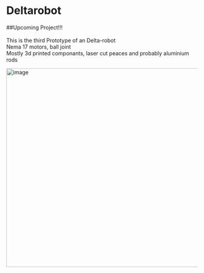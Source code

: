 # Deltarobot

##Upcoming Project!!!
<br>
<br>
This is the third Prototype of an Delta-robot
<br>
Nema 17 motors, ball joint
<br>
Mostly 3d printed componants, laser cut peaces and probably aluminium rods

<img width="800" height="523" alt="image" src="https://github.com/user-attachments/assets/23beb2e9-8f24-4c08-8fb6-f429caf5232a" />
